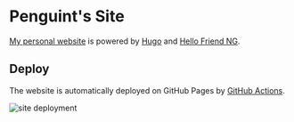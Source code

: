 # Penguint's Site

[My personal website](https://penguint.com/) is powered by [Hugo](https://gohugo.io/) and [Hello Friend NG](https://github.com/rhazdon/hugo-theme-hello-friend-ng).

## Deploy

The website is automatically deployed on GitHub Pages by [GitHub Actions](.github/workflows/action-deploy.yml).

![site deployment](https://github.com/Penguint/site/workflows/site%20deployment/badge.svg)